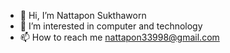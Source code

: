 - 👋 Hi, I’m Nattapon Sukthaworn
- 👀 I’m interested in computer and technology
- 📫 How to reach me nattapon33998@gmail.com

